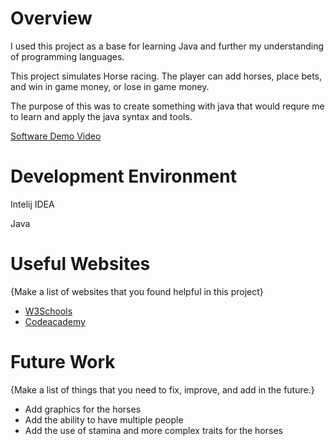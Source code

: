 # Overview

I used this project as a base for learning Java and further my understanding of programming languages.

This project simulates Horse racing. The player can add horses, place bets, and win in game money, or lose in game money.

The purpose of this was to create something with java that would requre me to learn and apply the java syntax and tools.

[Software Demo Video](https://youtu.be/U6-JoyjI1fg)

# Development Environment

Intelij IDEA

Java

# Useful Websites

{Make a list of websites that you found helpful in this project}
* [W3Schools](https://www.w3schools.com/java/)
* [Codeacademy](https://www.codecademy.com/learn/learn-java)

# Future Work

{Make a list of things that you need to fix, improve, and add in the future.}
* Add graphics for the horses
* Add the ability to have multiple people
* Add the use of stamina and more complex traits for the horses
